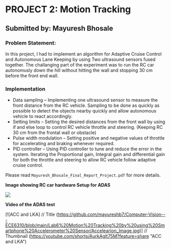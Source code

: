 # PROJECT 2: Motion Tracking
## Submitted by: Mayuresh Bhosale

### Problem Statement:
In this project, I had to implement an algorithm for Adaptive Cruise Control and Autonomous Lane Keeping by using Two ultrasound sensors fused together. The challanging part of the experiment was to run the RC car autonomusly down the hill without hitting the wall and stopping 30 cm before the front end wall.

### Implementation
- Data sampling – Implementing one ultrasound sensor to measure the front distance from the RC vehicle. Sampling to be done as quickly as possible to detect the objects nearby quickly and allow autonomous vehicle to react accordingly.
- Setting limits – Setting the desired distances from the front wall by using if and else loop to control RC vehicle throttle and steering. (Keeping RC 30 cm from the frontal wall or obstacle)
- Pulse width modulation – Setting positive and negative values of throttle for accelerating and braking whenever required.
- PID controller – Using PID controller to tune and reduce the error in the system. Iterating the Proportional gain, Integral gain and differential gain for both the throttle and steering to allow RC vehicle follow adaptive cruise control.

Please read `Mayuresh_Bhosale_Final_Report_Project.pdf` for more details.

**Image showing RC car hardware Setup for ADAS**

![](https://github.com/mayureshb7/Computer-Vision---ECE6310/blob/main/Lab6%20Motion%20Tracking%20by%20using%20Smartphone%20Accelerometer%20Sensor/Accelearion_Image.jpg)

**Video of the ADAS test**

[![ACC and LKA]          // Title
(https://github.com/mayureshb7/Computer-Vision---ECE6310/blob/main/Lab6%20Motion%20Tracking%20by%20using%20Smartphone%20Accelerometer%20Sensor/Accelearion_Image.jpg)] // Thumbnail
(https://youtube.com/shorts/AurkAglt75M?feature=share "ACC and LKA")